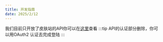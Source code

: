 ```yaml
---
title: 开发指南
date: 2025/2/12
---
```


我们目前只开放了皮肤站的API你可以在[这里](https://blessing.netlify.app/api/)查看
:::tip
API的认证部分删除，你可以用OAuth2 认证去完成登陆
:::